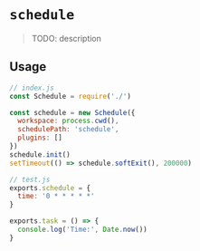 # `schedule`

> TODO: description

## Usage

```javascript
// index.js
const Schedule = require('./')

const schedule = new Schedule({
  workspace: process.cwd(),
  schedulePath: 'schedule',
  plugins: []
})
schedule.init()
setTimeout(() => schedule.softExit(), 200000)

// test.js
exports.schedule = {
  time: '0 * * * * *'
}

exports.task = () => {
  console.log('Time:', Date.now())
}
```
